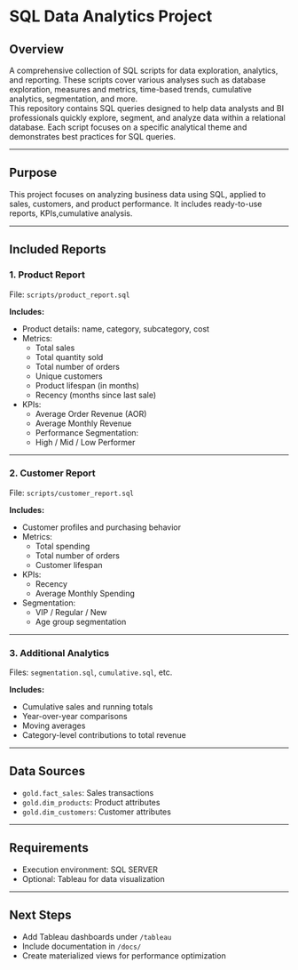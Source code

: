 # SQL Data Analytics Project

## Overview

A comprehensive collection of SQL scripts for data exploration, analytics, and reporting. These scripts cover various analyses such as database exploration, measures and metrics, time-based trends, cumulative analytics, segmentation, and more.  
This repository contains SQL queries designed to help data analysts and BI professionals quickly explore, segment, and analyze data within a relational database. Each script focuses on a specific analytical theme and demonstrates best practices for SQL queries.

---

## Purpose

This project focuses on analyzing business data using SQL, applied to sales, customers, and product performance. It includes ready-to-use reports, KPIs,cumulative analysis.

---

## Included Reports

### 1. Product Report 
File: `scripts/product_report.sql`

**Includes:**
- Product details: name, category, subcategory, cost
- Metrics:
  - Total sales
  - Total quantity sold
  - Total number of orders
  - Unique customers
  - Product lifespan (in months)
  - Recency (months since last sale)
- KPIs:
  - Average Order Revenue (AOR)
  - Average Monthly Revenue
  - Performance Segmentation:
  - High / Mid / Low Performer

---

### 2. Customer Report  
File: `scripts/customer_report.sql`

**Includes:**
- Customer profiles and purchasing behavior
- Metrics:
  - Total spending
  - Total number of orders
  - Customer lifespan
- KPIs:
  - Recency
  - Average Monthly Spending
- Segmentation:
  - VIP / Regular / New
  - Age group segmentation

---

### 3. Additional Analytics  
Files: `segmentation.sql`, `cumulative.sql`, etc.

**Includes:**
- Cumulative sales and running totals
- Year-over-year comparisons
- Moving averages
- Category-level contributions to total revenue

---

## Data Sources

- `gold.fact_sales`: Sales transactions
- `gold.dim_products`: Product attributes
- `gold.dim_customers`: Customer attributes

---

## Requirements

- Execution environment: SQL SERVER
- Optional: Tableau for data visualization

---

## Next Steps

- Add Tableau dashboards under `/tableau`
- Include documentation in `/docs/`
- Create materialized views for performance optimization
